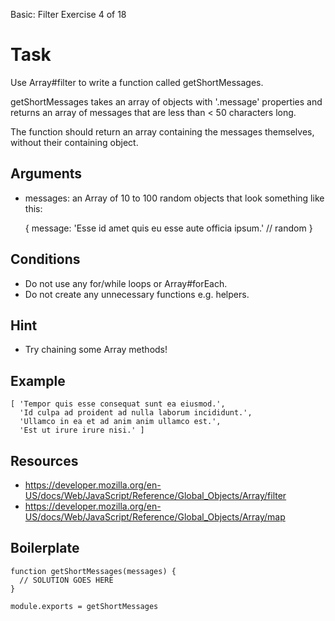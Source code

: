  Basic: Filter
 Exercise 4 of 18


# Task

Use Array#filter to write a function called getShortMessages.

getShortMessages takes an array of objects with '.message' properties and returns an array of messages that are less than < 50 characters long.

The function should return an array containing the messages themselves, without their containing object.

## Arguments

  * messages: an Array of 10 to 100 random objects that look something like this:

    {
      message: 'Esse id amet quis eu esse aute officia ipsum.' // random
    }

## Conditions

  * Do not use any for/while loops or Array#forEach.
  * Do not create any unnecessary functions e.g. helpers.

## Hint

  * Try chaining some Array methods!

## Example

    [ 'Tempor quis esse consequat sunt ea eiusmod.',
      'Id culpa ad proident ad nulla laborum incididunt.',
      'Ullamco in ea et ad anim anim ullamco est.',
      'Est ut irure irure nisi.' ]

## Resources

  * https://developer.mozilla.org/en-US/docs/Web/JavaScript/Reference/Global_Objects/Array/filter
  * https://developer.mozilla.org/en-US/docs/Web/JavaScript/Reference/Global_Objects/Array/map

## Boilerplate

    function getShortMessages(messages) {
      // SOLUTION GOES HERE
    }

    module.exports = getShortMessages